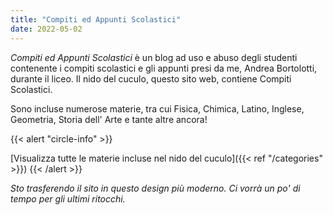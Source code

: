 ```yaml
---
title: "Compiti ed Appunti Scolastici"
date: 2022-05-02
---
```

*Compiti ed Appunti Scolastici* è un blog ad uso e abuso degli studenti contenente i compiti scolastici e gli appunti presi da me, Andrea Bortolotti, durante il liceo. Il nido del cuculo, questo sito web, contiene Compiti Scolastici.

Sono incluse numerose materie, tra cui Fisica, Chimica, Latino, Inglese, Geometria, Storia dell' Arte e tante altre ancora! 

{{< alert "circle-info" >}}


[Visualizza tutte le materie incluse nel nido del cuculo]({{< ref "/categories" >}})
{{< /alert >}}

_Sto trasferendo il sito in questo design più moderno. Ci vorrà un po' di tempo per gli ultimi ritocchi._